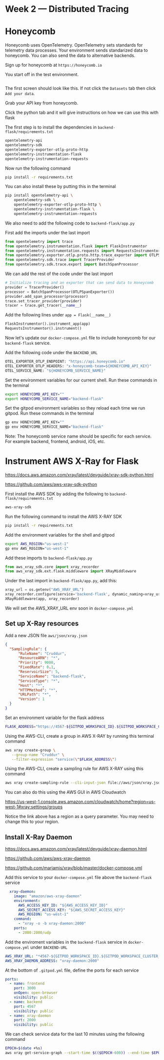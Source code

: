 # Week 2 — Distributed Tracing

# Honeycomb
Honeycomb uses OpenTelemetry. OpenTelemetry sets standards for telemetry data processes.
Your environment sends standarized data to honeycomb. You can also send the data to alternative backends.

Sign up for honeycomb at `https://honeycomb.io`

You start off in the test environment.

<img>

The first screen should look like this. If not click the `Datasets` tab then click `Add your data`.

Grab your API key from honeycomb.
<img>

Click the python tab and it will give instructions on how we can use this with flask
<img>

The first step is to install the dependencies in `backend-flask/requirements.txt`
```txt
opentelemetry-api
opentelemetry-sdk
opentelemetry-exporter-otlp-proto-http
opentelemetry-instrumentation-flask
opentelemetry-instrumentation-requests
```

Now run the following command
```sh
pip install -r requirements.txt
```

You can also install these by putting this in the terminal
```sh
pip install opentelemetry-api \
    opentelemetry-sdk \
    opentelemetry-exporter-otlp-proto-http \
    opentelemetry-instrumentation-flask \
    opentelemetry-instrumentation-requests
```

We also need to add the following code to `backend-flask/app.py`

First add the imports under the last import

```python
from opentelemetry import trace
from opentelemetry.instrumentation.flask import FlaskInstrumentor
from opentelemetry.instrumentation.requests import RequestsInstrumentor
from opentelemetry.exporter.otlp.proto.http.trace_exporter import OTLPSpanExporter
from opentelemetry.sdk.trace import TracerProvider
from opentelemetry.sdk.trace.export import BatchSpanProcessor
```

We can add the rest of the code under the last import

```python
# Initialize tracing and an exporter that can send data to Honeycomb
provider = TracerProvider()
processor = BatchSpanProcessor(OTLPSpanExporter())
provider.add_span_processor(processor)
trace.set_tracer_provider(provider)
tracer = trace.get_tracer(__name__)
```
Add the following lines under `app = Flask(__name__)`
```python
FlaskInstrumentor().instrument_app(app)
RequestsInstrumentor().instrument()
```

Now let's update our `docker-compose.yml` file to include honeycomb for our `backend-flask` service. 

Add the following code under the `BACKEND_URL`

```dockerfile
OTEL_EXPORTER_OTLP_ENDPOINT: "https://api.honeycomb.io"
OTEL_EXPORTER_OTLP_HEADERS: "x-honeycomb-team=${HONEYCOMB_API_KEY}"
OTEL_SERVICE_NAME: "${HONEYCOMB_SERVICE_NAME}"
```

Set the environment variables for our current shell. Run these commands in the terminal
```sh
export HONEYCOMB_API_KEY=""
export HONEYCOMB_SERVICE_NAME="backend-flask"
```

Set the gitpod environment variables so they reload each time we run gitpod. Run these commands in the terminal
```sh
gp env HONEYCOMB_API_KEY=""
gp env HONEYCOMB_SERVICE_NAME="backend-flask"
```

Note: The honeycomb service name should be specific for each service. For example backend, frontend, android, iOS, etc.


# Instrument AWS X-Ray for Flask


https://docs.aws.amazon.com/xray/latest/devguide/xray-sdk-python.html

https://github.com/aws/aws-xray-sdk-python


First install the AWS SDK by adding the following to `backend-flask/requirements.txt`
```txt
aws-xray-sdk
```
Run the following command to install the AWS X-RAY SDK
```sh
pip install -r requirements.txt
```

Add the environment variables for the shell and gitpod
```sh
export AWS_REGION="us-west-1"
gp env AWS_REGION="us-west-1"
```

Add these imports to `backend-flask/app.py`
```python
from aws_xray_sdk.core import xray_recorder
from aws_xray_sdk.ext.flask.middleware import XRayMiddleware
```

Under the last import in `backend-flask/app.py`, add this:
```python
xray_url = os.getenv("AWS_XRAY_URL")
xray_recorder.configure(service='backend-flask', dynamic_naming=xray_url)
XRayMiddleware(app, xray_recorder)
```

We will set the AWS_XRAY_URL env soon in `docker-compose.yml`

## Set up X-Ray resources
Add a new JSON file `aws/json/xray.json`

```json
{
  "SamplingRule": {
      "RuleName": "Cruddur",
      "ResourceARN": "*",
      "Priority": 9000,
      "FixedRate": 0.1,
      "ReservoirSize": 5,
      "ServiceName": "backend-flask",
      "ServiceType": "*",
      "Host": "*",
      "HTTPMethod": "*",
      "URLPath": "*",
      "Version": 1
  }
}
```

Set an environment variable for the flask address
```sh
FLASK_ADDRESS="https://4567-${GITPOD_WORKSPACE_ID}.${GITPOD_WORKSPACE_CLUSTER_HOST}"
```

Using the AWS-CLI, create a group in AWS X-RAY by running this terminal command
```sh
aws xray create-group \
   --group-name "Cruddur" \
   --filter-expression "service(\"$FLASK_ADDRESS\")
```

Using the AWS-CLI, create a sampling rule for AWS X-RAY using this command
```sh
aws xray create-sampling-rule --cli-input-json file://aws/json/xray.json
```

You can also do this using the AWS GUI in AWS Cloudwatch

https://us-west-1.console.aws.amazon.com/cloudwatch/home?region=us-west-1#xray:settings/groups

Notice the link above has a region as a query parameter. You may need to change this to your region. 




## Install X-Ray Daemon

https://docs.aws.amazon.com/xray/latest/devguide/xray-daemon.html

https://github.com/aws/aws-xray-daemon

https://github.com/marjamis/xray/blob/master/docker-compose.yml


Add this service to your `docker-compose.yml` file above the `backend-flask` service

```yaml
  xray-daemon:
    image: "amazon/aws-xray-daemon"
    environment:
      AWS_ACCESS_KEY_ID: "${AWS_ACCESS_KEY_ID}"
      AWS_SECRET_ACCESS_KEY: "${AWS_SECRET_ACCESS_KEY}"
      AWS_REGION: "us-west-1"
    command:
      - "xray -o -b xray-daemon:2000"
    ports:
      - 2000:2000/udp

```

Add the enviroment variables in the `backend-flask` service in `docker-compose.yml` under `BACKEND-URL`

```yaml
AWS_XRAY_URL: "*4567-${GITPOD_WORKSPACE_ID}.${GITPOD_WORKSPACE_CLUSTER_HOST}*"
AWS_XRAY_DAEMON_ADDRESS: "xray-daemon:2000"
```

At the bottom of `.gitpod.yml` file, define the ports for each service

```yaml
ports:
  - name: frontend
    port: 3000
    onOpen: open-browser
    visibility: public
  - name: backend
    port: 4567
    visibility: public
  - name: xray-daemon
    port: 2000
    visibility: public
```


We can check service data for the last 10 minutes using the following command
```sh
EPOCH=$(date +%s)
aws xray get-service-graph --start-time $(($EPOCH-600)) --end-time $EPOCH
```

